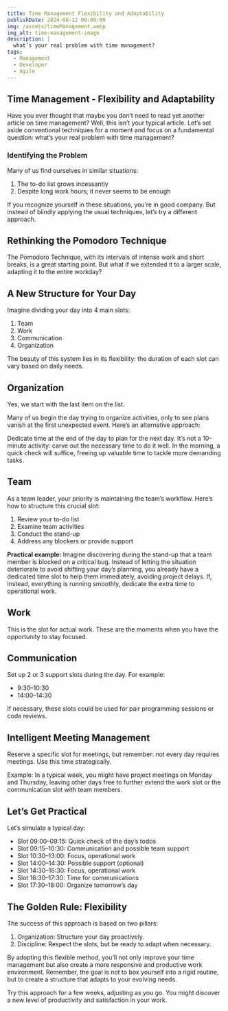 ```yaml
---
title: Time Management Flexibility and Adaptability
publishDate: 2024-08-12 00:00:00
img: /assets/timeManagement.webp
img_alt: time-management-image
description: |
  what’s your real problem with time management?
tags:
  - Management
  - Developer
  - Agile
---
```


## Time Management - Flexibility and Adaptability

Have you ever thought that maybe you don’t need to read yet another article on time management? Well, this isn’t your typical article. Let’s set aside conventional techniques for a moment and focus on a fundamental question: what’s your real problem with time management?

### Identifying the Problem

Many of us find ourselves in similar situations:

1. The to-do list grows incessantly
2. Despite long work hours, it never seems to be enough

If you recognize yourself in these situations, you’re in good company. But instead of blindly applying the usual techniques, let’s try a different approach.

## Rethinking the Pomodoro Technique

The Pomodoro Technique, with its intervals of intense work and short breaks, is a great starting point. But what if we extended it to a larger scale, adapting it to the entire workday?

## A New Structure for Your Day

Imagine dividing your day into 4 main slots:

1. Team
2. Work
3. Communication
4. Organization

The beauty of this system lies in its flexibility: the duration of each slot can vary based on daily needs.

## Organization

Yes, we start with the last item on the list.

Many of us begin the day trying to organize activities, only to see plans vanish at the first unexpected event. Here’s an alternative approach:

Dedicate time at the end of the day to plan for the next day. It’s not a 10-minute activity: carve out the necessary time to do it well. In the morning, a quick check will suffice, freeing up valuable time to tackle more demanding tasks.

## Team

As a team leader, your priority is maintaining the team’s workflow. Here’s how to structure this crucial slot:

1. Review your to-do list
2. Examine team activities
3. Conduct the stand-up
4. Address any blockers or provide support

**Practical example:** Imagine discovering during the stand-up that a team member is blocked on a critical bug. Instead of letting the situation deteriorate to avoid shifting your day’s planning, you already have a dedicated time slot to help them immediately, avoiding project delays. If, instead, everything is running smoothly, dedicate the extra time to operational work.

## Work

This is the slot for actual work. These are the moments when you have the opportunity to stay focused.

## Communication

Set up 2 or 3 support slots during the day. For example:

- 9:30–10:30
- 14:00–14:30

If necessary, these slots could be used for pair programming sessions or code reviews.

## Intelligent Meeting Management

Reserve a specific slot for meetings, but remember: not every day requires meetings. Use this time strategically.

Example: In a typical week, you might have project meetings on Monday and Thursday, leaving other days free to further extend the work slot or the communication slot with team members.

## Let’s Get Practical

Let’s simulate a typical day:

- Slot 09:00–09:15: Quick check of the day’s todos
- Slot 09:15–10:30: Communication and possible team support
- Slot 10:30–13:00: Focus, operational work
- Slot 14:00–14:30: Possible support (optional)
- Slot 14:30–16:30: Focus, operational work
- Slot 16:30–17:30: Time for communications
- Slot 17:30–18:00: Organize tomorrow’s day

## The Golden Rule: Flexibility

The success of this approach is based on two pillars:

1. Organization: Structure your day proactively.
2. Discipline: Respect the slots, but be ready to adapt when necessary.

By adopting this flexible method, you’ll not only improve your time management but also create a more responsive and productive work environment. Remember, the goal is not to box yourself into a rigid routine, but to create a structure that adapts to your evolving needs.

Try this approach for a few weeks, adjusting as you go. You might discover a new level of productivity and satisfaction in your work.
